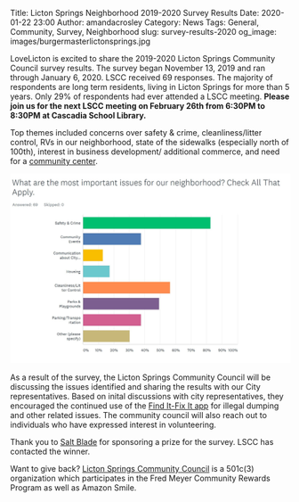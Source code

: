 Title: Licton Springs Neighborhood 2019-2020 Survey Results
Date: 2020-01-22 23:00
Author: amandacrosley
Category: News
Tags: General, Community, Survey, Neighborhood
slug: survey-results-2020
og_image: images/burgermasterlictonsprings.jpg

LoveLicton is excited to share the 2019-2020 Licton Springs Community Council survey results. The survey began November 13, 2019 and ran through January 6, 2020. LSCC received 69 responses. The majority of respondents are long term residents, living in Licton Springs for more than 5 years. Only 29% of respondents had ever attended a LSCC meeting. <b> Please join us for the next LSCC meeting on February 26th from 6:30PM to 8:30PM at Cascadia School Library. </b> 
 
Top themes included concerns over safety & crime, cleanliness/litter control, RVs in our neighborhood, state of the sidewalks (especially north of 100th), interest in business development/ additional commerce, and need for a [community center](https://lovelicton.com/aluv-cc-feasibility.html). 
 
 [![LSCC Survey Results:Issues](/images/LSCCSurveyIssues.JPG)](/images/LSCCSurveyIssues.JPG)
 
As a result of the survey, the Licton Springs Community Council will be discussing the issues identified and sharing the results with our City representatives. Based on inital discussions with city representatives, they encouraged the continued use of the [Find It-Fix It app](http://www.seattle.gov/customer-service-bureau/find-it-fix-it-mobile-app) for illegal dumping and other related issues. The community council will also reach out to individuals who have expressed interest in volunteering. 

Thank you to [Salt Blade](https://www.saltblade.com/) for sponsoring a prize for the survey. LSCC has contacted the winner. 
 
Want to give back? [Licton Springs Community Council](https://lictonsprings.org/) is a 501c(3) organization which participates in the Fred Meyer Community Rewards Program as well as Amazon Smile. 
 

